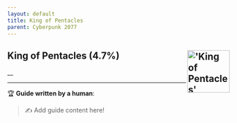 ```yaml
---
layout: default
title: King of Pentacles
parent: Cyberpunk 2077
---
```


## King of Pentacles (4.7%) <img align="right" src="https://cdn.cloudflare.steamstatic.com/steamcommunity/public/images/apps/1091500/172f9e9e8e3b8eaeae2bb84feb87127b58353dba.jpg" alt="'King of Pentacles' achievement icon" width="96" height="96">

__

---

:trophy: **Guide written by a human**:

> :writing_hand: Add guide content here!

